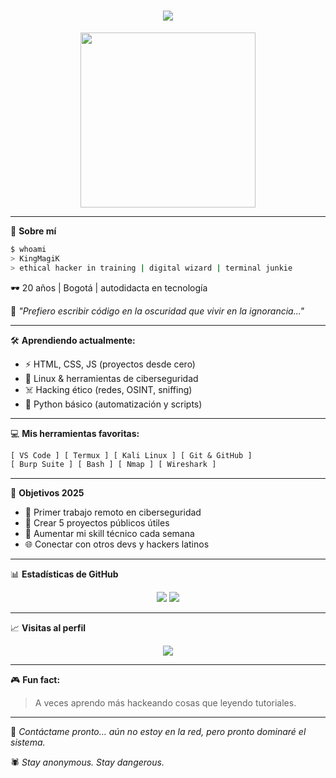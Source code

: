 <h1 align="center">
  <img src="https://readme-typing-svg.herokuapp.com?font=Fira+Code&size=24&pause=1000&color=00FFF0&center=true&vCenter=true&width=435&lines=Hola%2C+soy+KingMagiK+%F0%9F%94%A5;Hacker+%7C+Coder+%7C+Visionario;Construyendo+mi+imperio+digital...">
</h1>

<p align="center">
  <img src="https://media.giphy.com/media/3o6ZtaO9BZHcOjmErm/giphy.gif" width="280" />
</p>

---

🧠 **Sobre mí**

```bash
$ whoami
> KingMagiK
> ethical hacker in training | digital wizard | terminal junkie
```

🕶️ 20 años | Bogotá | autodidacta en tecnología

🌌 *"Prefiero escribir código en la oscuridad que vivir en la ignorancia..."*

---

🛠️ **Aprendiendo actualmente:**

- ⚡ HTML, CSS, JS (proyectos desde cero)
- 🐧 Linux & herramientas de ciberseguridad
- ☠️ Hacking ético (redes, OSINT, sniffing)
- 🧪 Python básico (automatización y scripts)

---

💻 **Mis herramientas favoritas:**

```txt
[ VS Code ] [ Termux ] [ Kali Linux ] [ Git & GitHub ]
[ Burp Suite ] [ Bash ] [ Nmap ] [ Wireshark ]
```

---

🎯 **Objetivos 2025**

- 💼 Primer trabajo remoto en ciberseguridad
- 🚀 Crear 5 proyectos públicos útiles
- 🧠 Aumentar mi skill técnico cada semana
- 🌐 Conectar con otros devs y hackers latinos

---

📊 **Estadísticas de GitHub**

<p align="center">
  <img src="https://github-readme-stats.vercel.app/api?username=KingMagiK&show_icons=true&theme=radical" />
  <img src="https://github-readme-stats.vercel.app/api/top-langs/?username=KingMagiK&layout=compact&theme=radical" />
</p>

---

📈 **Visitas al perfil**

<p align="center">
  <img src="https://komarev.com/ghpvc/?username=KingMagiK&label=Profile+Views&color=00fff0&style=flat">
</p>

---

🎮 **Fun fact:**  
> A veces aprendo más hackeando cosas que leyendo tutoriales.

---

💬 *Contáctame pronto… aún no estoy en la red, pero pronto dominaré el sistema.*

🕷️ *Stay anonymous. Stay dangerous.*

